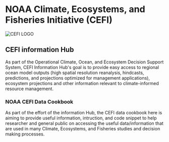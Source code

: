 # NOAA Climate, Ecosystems, and Fisheries Initiative (CEFI)

![CEFI LOGO](../cefi_logo.png)

## CEFI information Hub
As part of the Operational Climate, Ocean, and Ecosystem Decision Support System, CEFI Information Hub's goal is to provide easy access to regional ocean model outputs (high spatial resolution reanalysis, hindcasts, predictions, and projections optimized for management applications), ecosystem projections and other information relevant to climate-informed resource management.

### NOAA CEFI Data Cookbook
As part of the effort of the information Hub, the CEFI data cookbook here is aiming to provide useful information, intruction, and code snippet to help researcher and general public on accessing the useful data/information that are used in many Climate, Ecosystems, and Fisheries studies and decision making processes.